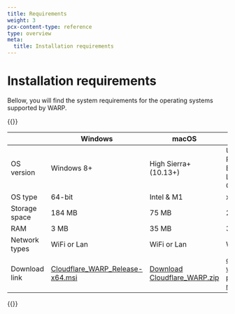 ```yaml
---
title: Requirements
weight: 3
pcx-content-type: reference
type: overview
meta:
  title: Installation requirements
---
```


# Installation requirements

Bellow, you will find the system requirements for the operating systems supported by WARP.

{{<table-wrap>}}

|               | Windows                                                                                           | macOS                                                                              | Linux                                                                   | iOS                                                                    | Android                                                                                                                |
| ------------- | ------------------------------------------------------------------------------------------------- | ---------------------------------------------------------------------------------- | ----------------------------------------------------------------------- | ---------------------------------------------------------------------- | ---------------------------------------------------------------------------------------------------------------------- |
| OS version    | Windows 8+                                                                                        | High Sierra+ (10.13+)                                                              | Ubuntu, Redhat Enterprise Linux, Centos                                 | iOS 11+                                                                | Android 5.0+                                                                                                           |
| OS type       | 64-bit                                                                                            | Intel & M1                                                                         | x64                                                                     | -                                                                      | -                                                                                                                      |
| Storage space | 184 MB                                                                                            | 75 MB                                                                              | 200 MB                                                                  | -                                                                      | -                                                                                                                      |
| RAM           | 3 MB                                                                                              | 35 MB                                                                              | 35 MB                                                                   | -                                                                      | -                                                                                                                      |
| Network types | WiFi or Lan                                                                                       | WiFi or Lan                                                                        | WiFi or Lan                                                             | -                                                                      | -                                                                                                                      |
| Download link | [Cloudflare_WARP_Release-x64.msi](https://www.cloudflarewarp.com/Cloudflare_WARP_Release-x64.msi) | [Download Cloudflare_WARP.zip](https://www.cloudflarewarp.com/Cloudflare_WARP.zip) | [cloudflare-warp package repository](https://pkg.cloudflareclient.com/) | [1.1.1.1: Faster Internet](https://apps.apple.com/us/app/id1423538627) | [1.1.1.1: Faster & Safer Internet](https://play.google.com/store/apps/details?id=com.cloudflare.onedotonedotonedotone) |

{{</table-wrap>}}
